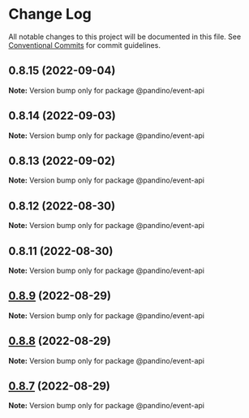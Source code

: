 # Change Log

All notable changes to this project will be documented in this file.
See [Conventional Commits](https://conventionalcommits.org) for commit guidelines.

## 0.8.15 (2022-09-04)

**Note:** Version bump only for package @pandino/event-api

## 0.8.14 (2022-09-03)

**Note:** Version bump only for package @pandino/event-api

## 0.8.13 (2022-09-02)

**Note:** Version bump only for package @pandino/event-api

## 0.8.12 (2022-08-30)

**Note:** Version bump only for package @pandino/event-api

## 0.8.11 (2022-08-30)

**Note:** Version bump only for package @pandino/event-api

## [0.8.9](https://github.com/BlackBeltTechnology/pandino/compare/v0.8.8...v0.8.9) (2022-08-29)

**Note:** Version bump only for package @pandino/event-api

## [0.8.8](https://github.com/BlackBeltTechnology/pandino/compare/v0.8.7...v0.8.8) (2022-08-29)

**Note:** Version bump only for package @pandino/event-api

## [0.8.7](https://github.com/BlackBeltTechnology/pandino/compare/v0.8.6...v0.8.7) (2022-08-29)

**Note:** Version bump only for package @pandino/event-api

